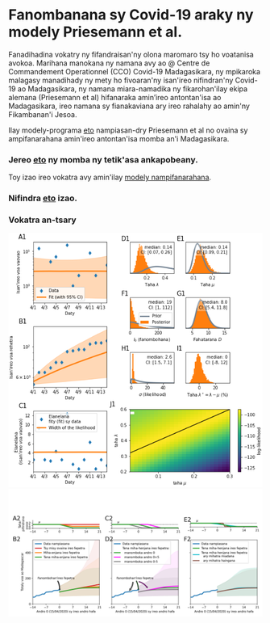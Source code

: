 # Fanombanana sy Covid-19 araky ny modely Priesemann et al.

<!--[![Documentation Status](https://readthedocs.org/projects/covid19-inference-forecast/badge/?version=latest)](https://covid19-inference-forecast.readthedocs.io/en/latest/?badge=latest)
[![License: GPL v3](https://img.shields.io/badge/License-GPLv3-blue.svg)](https://www.gnu.org/licenses/gpl-3.0)
[![Code style: black](https://img.shields.io/badge/code%20style-black-000000.svg)](https://github.com/psf/black)-->

Fanadihadina vokatry ny fifandraisan'ny olona maromaro tsy ho voatanisa avokoa. Marihana manokana ny namana avy ao @ Centre de Commandement Operationnel (CCO) Covid-19 Madagasikara, ny mpikaroka malagasy manadihady ny mety ho fivoaran'ny isan'ireo nifindran'ny Covid-19 ao Madagasikara, ny namana miara-namadika ny fikarohan'ilay ekipa alemana (Priesemann et al) hifanaraka amin’ireo antontan'isa ao Madagasikara, ireo namana sy fianakaviana ary ireo rahalahy ao amin'ny Fikambanan'i Jesoa.

Ilay modely-programa [eto](https://github.com/Priesemann-Group/covid19_inference_forecast/blob/master/scripts/paper/Corona_germany_simple_model.ipynb) nampiasan-dry Priesemann et al no ovaina sy ampifanarahana amin'ireo antontan'isa momba an'i Madagasikara.

### Jereo [eto](momba_ny_tetikasa.md) ny momba ny tetik'asa ankapobeany.

Toy izao ireo vokatra avy amin'ilay [modely nampifanarahana](https://github.com/herysedra/covid19-mankaiza-clone/blob/andrana/scripts/paper/Covmdg_andrana.ipynb).

### Nifindra [eto](https://github.com/herysedra/ady_cov) izao.

### Vokatra an-tsary

<img src="figures/cco1mdg.png" width="600">

<img src="figures/cco2mdg.png" width="600">

